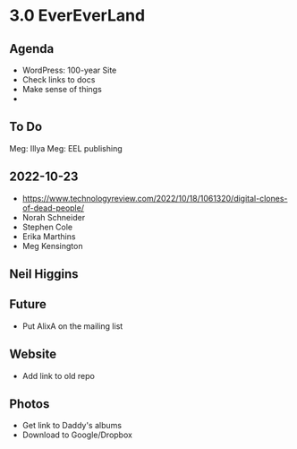 # 3.0 EverEverLand

## Agenda

* WordPress: 100-year Site
* Check links to docs
* Make sense of things
*

## To Do

Meg: Illya
Meg: EEL publishing

## 2022-10-23

* https://www.technologyreview.com/2022/10/18/1061320/digital-clones-of-dead-people/
*   Norah Schneider
*   Stephen Cole
*   Erika Marthins
*   Meg Kensington

## Neil Higgins

## Future

*   Put AlixA on the mailing list

## Website

*   Add link to old repo

## Photos

*   Get link to Daddy's albums
*   Download to Google/Dropbox

